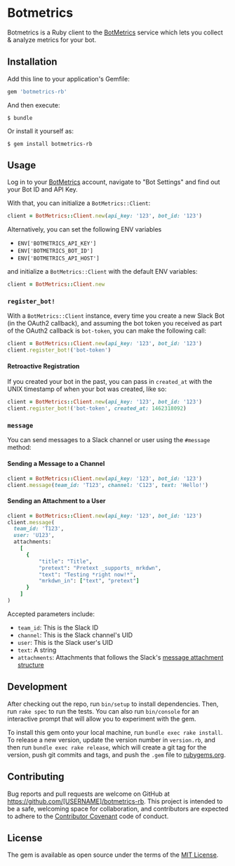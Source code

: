 # Botmetrics

Botmetrics is a Ruby client to the
[BotMetrics](https://getbotmetrics.com) service which lets you collect
&amp; analyze metrics for your bot.

## Installation

Add this line to your application's Gemfile:

```ruby
gem 'botmetrics-rb'
```

And then execute:

    $ bundle

Or install it yourself as:

    $ gem install botmetrics-rb

## Usage

Log in to your [BotMetrics](https://getbotmetrics.com) account, navigate
to "Bot Settings" and find out your Bot ID and API Key.

With that, you can initialize a `BotMetrics::Client`:

```ruby
client = BotMetrics::Client.new(api_key: '123', bot_id: '123')
```

Alternatively, you can set the following ENV variables

- `ENV['BOTMETRICS_API_KEY']` 
- `ENV['BOTMETRICS_BOT_ID']`  
- `ENV['BOTMETRICS_API_HOST']`

and initialize a `BotMetrics::Client` with the default ENV variables:

```ruby
client = BotMetrics::Client.new
```

### `register_bot!`

With a `BotMetrics::Client` instance,
every time you create a new Slack Bot (in the OAuth2 callback),
and assuming the bot token you received as part of the OAuth2 callback is `bot-token`,
you can make the following call:

```ruby
client = BotMetrics::Client.new(api_key: '123', bot_id: '123')
client.register_bot!('bot-token')
```

#### Retroactive Registration

If you created your bot in the past, you can pass in `created_at` with
the UNIX timestamp of when your bot was created, like so:

```ruby
client = BotMetrics::Client.new(api_key: '123', bot_id: '123')
client.register_bot!('bot-token', created_at: 1462318092)
```

### `message`

You can send messages to a Slack channel or user using the `#message` method:

#### Sending a Message to a Channel

```ruby
client = BotMetrics::Client.new(api_key: '123', bot_id: '123')
client.message(team_id: 'T123', channel: 'C123', text: 'Hello!')
```

#### Sending an Attachment to a User

```ruby
client = BotMetrics::Client.new(api_key: '123', bot_id: '123')
client.message(
  team_id: 'T123',
  user: 'U123',
  attachments:
    [
      {
          "title": "Title",
          "pretext": "Pretext _supports_ mrkdwn",
          "text": "Testing *right now!*",
          "mrkdwn_in": ["text", "pretext"]
      }
    ]
)
```

Accepted parameters include:

- `team_id`: This is the Slack ID
- `channel`: This is the Slack channel's UID
- `user`: This is the Slack user's UID
- `text`: A string
- `attachments`: Attachments that follows the Slack's [message attachment structure](https://api.slack.com/docs/attachments)

## Development

After checking out the repo, run `bin/setup` to install dependencies. Then, run `rake spec` to run the tests. You can also run `bin/console` for an interactive prompt that will allow you to experiment with the gem.

To install this gem onto your local machine, run `bundle exec rake install`. To release a new version, update the version number in `version.rb`, and then run `bundle exec rake release`, which will create a git tag for the version, push git commits and tags, and push the `.gem` file to [rubygems.org](https://rubygems.org).

## Contributing

Bug reports and pull requests are welcome on GitHub at https://github.com/[USERNAME]/botmetrics-rb. This project is intended to be a safe, welcoming space for collaboration, and contributors are expected to adhere to the [Contributor Covenant](http://contributor-covenant.org) code of conduct.


## License

The gem is available as open source under the terms of the [MIT License](http://opensource.org/licenses/MIT).
